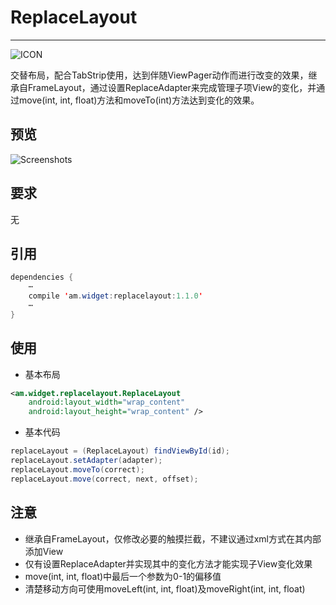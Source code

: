 # ReplaceLayout
----------
![ICON](https://github.com/AlexMofer/ProjectX/blob/master/replacelayout/icon.png)

交替布局，配合TabStrip使用，达到伴随ViewPager动作而进行改变的效果，继承自FrameLayout，通过设置ReplaceAdapter来完成管理子项View的变化，并通过move(int, int, float)方法和moveTo(int)方法达到变化的效果。
## 预览
![Screenshots](https://github.com/AlexMofer/ProjectX/blob/master/replacelayout/screenshots.gif)
## 要求
无
## 引用
```java
dependencies {
    ⋯
    compile 'am.widget:replacelayout:1.1.0'
    ⋯
}
```
## 使用
- 基本布局
```xml
<am.widget.replacelayout.ReplaceLayout
    android:layout_width="wrap_content"
    android:layout_height="wrap_content" />
```
- 基本代码
```java
replaceLayout = (ReplaceLayout) findViewById(id);
replaceLayout.setAdapter(adapter);
replaceLayout.moveTo(correct);
replaceLayout.move(correct, next, offset);
```
## 注意
- 继承自FrameLayout，仅修改必要的触摸拦截，不建议通过xml方式在其内部添加View
- 仅有设置ReplaceAdapter并实现其中的变化方法才能实现子View变化效果
- move(int, int, float)中最后一个参数为0-1的偏移值
- 清楚移动方向可使用moveLeft(int, int, float)及moveRight(int, int, float)